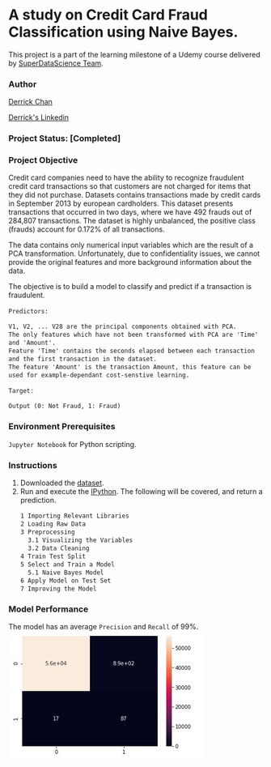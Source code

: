 # A study on Credit Card Fraud Classification using Naive Bayes.
This project is a part of the learning milestone of a Udemy course delivered by [SuperDataScience Team](https://www.udemy.com/machine-learning-classification/). 

### Author
[Derrick Chan](https://github.com/zhenyu92)

[Derrick's Linkedin](https://www.linkedin.com/in/zychan/)

### Project Status: [Completed]

### Project Objective
Credit card companies need to have the ability to recognize fraudulent credit card transactions so that customers are not charged for items that they did not purchase.
Datasets contains transactions made by credit cards in September 2013 by european cardholders. 
This dataset presents transactions that occurred in two days, where we have 492 frauds out of 284,807 transactions. 
The dataset is highly unbalanced, the positive class (frauds) account for 0.172% of all transactions.


The data contains only numerical input variables which are the result of a PCA transformation. 
Unfortunately, due to confidentiality issues, we cannot provide the original features and more background information about the data.

The objective is to build a model to classify and predict if a transaction is fraudulent.

`Predictors:`
```
V1, V2, ... V28 are the principal components obtained with PCA.
The only features which have not been transformed with PCA are 'Time' and 'Amount'. 
Feature 'Time' contains the seconds elapsed between each transaction and the first transaction in the dataset. 
The feature 'Amount' is the transaction Amount, this feature can be used for example-dependant cost-senstive learning.
```

`Target:`
```
Output (0: Not Fraud, 1: Fraud)
```

### Environment Prerequisites
`Jupyter Notebook` for Python scripting.

### Instructions
1. Downloaded the [dataset](https://www.kaggle.com/mlg-ulb/creditcardfraud/home).
2. Run and execute the [IPython](https://github.com/zhenyu92/ML_Naive_Bayes_Credit_Card_Fraud_Classification/blob/master/Naive%20Bayes%20-%20Credit%20Card%20Fraud%20Detection.ipynb).
    The following will be covered, and return a prediction.
    ```
    1 Importing Relevant Libraries
    2 Loading Raw Data
    3 Preprocessing
      3.1 Visualizing the Variables
      3.2 Data Cleaning
    4 Train Test Split
    5 Select and Train a Model
      5.1 Naive Bayes Model
    6 Apply Model on Test Set
    7 Improving the Model
    ```   
    
### Model Performance
The model has an average `Precision` and `Recall` of 99%.
![alt text](https://github.com/zhenyu92/ML_Naive_Bayes_Credit_Card_Fraud_Classification/blob/master/Confusion%20Matrix.JPG "Confusion Matrix")
